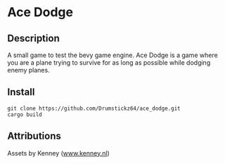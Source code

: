 # Ace Dodge

## Description

A small game to test the bevy game engine. Ace Dodge is a game where you are a plane trying to survive for as long as possible while dodging enemy planes.

## Install
```
git clone https://github.com/Drumstickz64/ace_dodge.git
cargo build
```

## Attributions

Assets by Kenney (www.kenney.nl)
